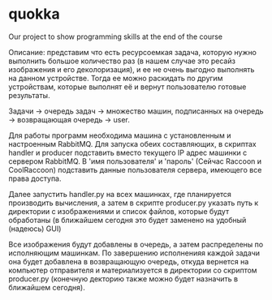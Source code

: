 # quokka
Our project to show programming skills at the end of the course

Описание: представим что есть ресурсоемкая задача, которую нужно выполнить большое количество раз
(в нашем случае это ресайз изображения и его деколоризация), и ее не очень выгодно выполнять
на данном устройстве. Тогда ее можно раскидать по другим устройствам, которые выполнят её и вернут пользователю
готовые результаты.

Задачи -> очередь задач -> множество машин, подписанных на очередь -> возвращающая очередь -> user.

Для работы программ необходима машина с установленным и настроенным RabbitMQ.
Для запуска обеих составляющих, в скриптах handler и producer подставить вместо текущего IP адрес
машинки с сервером RabbitMQ. В 'имя пользователя' и 'пароль' (Сейчас Raccoon и CoolRaccoon) подставить
данные пользователя сервера, имеющего все права доступа.

Далее запустить handler.py на всех машинках, где планируется производить вычисления, а затем в
скрипте producer.py указать путь к директории с изображениями и
список файлов, которые будут обработаны (в ближайшем сегодня это будет заменено на удобный (надеюсь) GUI)

Все изображения будут добавлены в очередь, а затем распределены по исполняющим машинкам. По завершению исполненияя
каждой задачи она будет добавлена в возвращающую очередь, откуда вернется на компьютер отправителя и
материализуется в директории со скриптом producer.py (конечную декторию также можно будет назначить в ближайшем сегодня).

